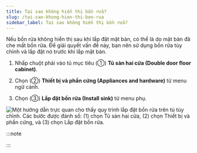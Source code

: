 ```yaml
---
title: Tại sao không hiển thị bồn rửa?
slug: /tai-sao-khong-hien-thi-bon-rua
sidebar_label: Tại sao không hiển thị bồn rửa?
---
```


Nếu bồn rửa không hiển thị sau khi lắp đặt mặt bàn, có thể là do mặt bàn đã che mất bồn rửa. Để giải quyết vấn đề này, bạn nên sử dụng bồn rửa tùy chỉnh và lắp đặt nó trước khi lắp mặt bàn.

1. Nhấp chuột phải vào tủ mục tiêu (①) **Tủ sàn hai cửa (Double door floor cabinet)**.

2. Chọn (②) **Thiết bị và phần cứng (Appliances and hardware)** từ menu ngữ cảnh.

3. Chọn (③) **Lắp đặt bồn rửa (Install sink)** từ menu phụ.

![Một hướng dẫn trực quan cho thấy quy trình lắp đặt bồn rửa trên tủ tùy chỉnh. Các bước được đánh số: (1) chọn Tủ sàn hai cửa, (2) chọn Thiết bị và phần cứng, và (3) chọn Lắp đặt bồn rửa.](https://storage.googleapis.com/jegavn_kb/image_jegavn/559.1.jpg)

:::note

:::